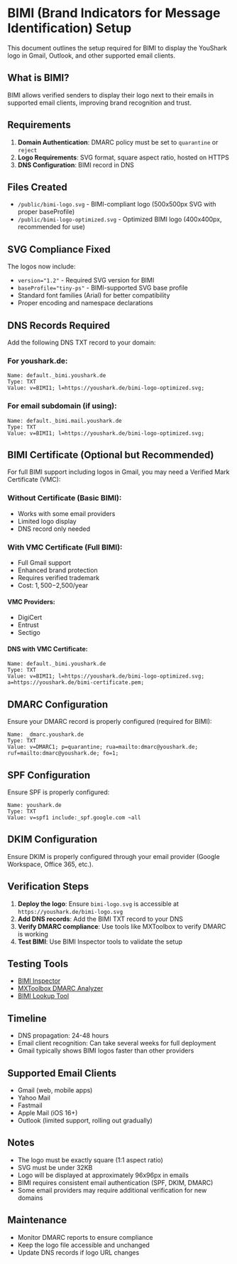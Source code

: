 # BIMI (Brand Indicators for Message Identification) Setup

This document outlines the setup required for BIMI to display the YouShark logo in Gmail, Outlook, and other supported email clients.

## What is BIMI?

BIMI allows verified senders to display their logo next to their emails in supported email clients, improving brand recognition and trust.

## Requirements

1. **Domain Authentication**: DMARC policy must be set to `quarantine` or `reject`
2. **Logo Requirements**: SVG format, square aspect ratio, hosted on HTTPS
3. **DNS Configuration**: BIMI record in DNS

## Files Created

- `/public/bimi-logo.svg` - BIMI-compliant logo (500x500px SVG with proper baseProfile)
- `/public/bimi-logo-optimized.svg` - Optimized BIMI logo (400x400px, recommended for use)

## SVG Compliance Fixed

The logos now include:
- `version="1.2"` - Required SVG version for BIMI
- `baseProfile="tiny-ps"` - BIMI-supported SVG base profile
- Standard font families (Arial) for better compatibility
- Proper encoding and namespace declarations

## DNS Records Required

Add the following DNS TXT record to your domain:

### For youshark.de:

```
Name: default._bimi.youshark.de
Type: TXT
Value: v=BIMI1; l=https://youshark.de/bimi-logo-optimized.svg;
```

### For email subdomain (if using):

```
Name: default._bimi.mail.youshark.de
Type: TXT
Value: v=BIMI1; l=https://youshark.de/bimi-logo-optimized.svg;
```

## BIMI Certificate (Optional but Recommended)

For full BIMI support including logos in Gmail, you may need a Verified Mark Certificate (VMC):

### Without Certificate (Basic BIMI):
- Works with some email providers
- Limited logo display
- DNS record only needed

### With VMC Certificate (Full BIMI):
- Full Gmail support
- Enhanced brand protection
- Requires verified trademark
- Cost: $1,500-$2,500/year

#### VMC Providers:
- DigiCert
- Entrust
- Sectigo

#### DNS with VMC Certificate:
```
Name: default._bimi.youshark.de
Type: TXT
Value: v=BIMI1; l=https://youshark.de/bimi-logo-optimized.svg; a=https://youshark.de/bimi-certificate.pem;
```

## DMARC Configuration

Ensure your DMARC record is properly configured (required for BIMI):

```
Name: _dmarc.youshark.de
Type: TXT
Value: v=DMARC1; p=quarantine; rua=mailto:dmarc@youshark.de; ruf=mailto:dmarc@youshark.de; fo=1;
```

## SPF Configuration

Ensure SPF is properly configured:

```
Name: youshark.de
Type: TXT
Value: v=spf1 include:_spf.google.com ~all
```

## DKIM Configuration

Ensure DKIM is properly configured through your email provider (Google Workspace, Office 365, etc.).

## Verification Steps

1. **Deploy the logo**: Ensure `bimi-logo.svg` is accessible at `https://youshark.de/bimi-logo.svg`
2. **Add DNS records**: Add the BIMI TXT record to your DNS
3. **Verify DMARC compliance**: Use tools like MXToolbox to verify DMARC is working
4. **Test BIMI**: Use BIMI Inspector tools to validate the setup

## Testing Tools

- [BIMI Inspector](https://bimigroup.org/bimi-generator/)
- [MXToolbox DMARC Analyzer](https://mxtoolbox.com/dmarc.aspx)
- [BIMI Lookup Tool](https://dmarcanalyzer.com/bimi-record-check/)

## Timeline

- DNS propagation: 24-48 hours
- Email client recognition: Can take several weeks for full deployment
- Gmail typically shows BIMI logos faster than other providers

## Supported Email Clients

- Gmail (web, mobile apps)
- Yahoo Mail
- Fastmail
- Apple Mail (iOS 16+)
- Outlook (limited support, rolling out gradually)

## Notes

- The logo must be exactly square (1:1 aspect ratio)
- SVG must be under 32KB
- Logo will be displayed at approximately 96x96px in emails
- BIMI requires consistent email authentication (SPF, DKIM, DMARC)
- Some email providers may require additional verification for new domains

## Maintenance

- Monitor DMARC reports to ensure compliance
- Keep the logo file accessible and unchanged
- Update DNS records if logo URL changes